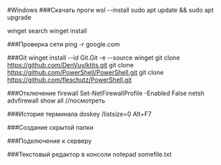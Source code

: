 #Windows
###Скачать проги 
wsl --install
sudo apt update && sudo apt upgrade

winget search
winget install

###Проверка сети
ping -r google.com

###Git
winget install --id Git.Git -e --source winget
git clone https://github.com/DenVuy/ktits.git
git clone https://github.com/PowerShell/PowerShell.git
git clone https://github.com/fleschutz/PowerShell.git

###Отключение firewall
Set-NetFirewallProfile -Enabled False
netsh advfirewall show all //посмотреть 

###История терминала
doskey /listsize=0
Alt+F7

###Создание скрытой папки 

###Подключение к серверу 

###Текстовый редактор в консоли 
notepad somefile.txt


